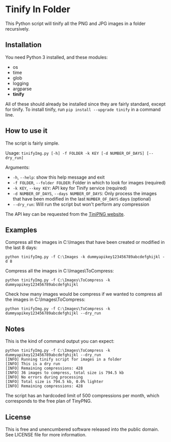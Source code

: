 # Tinify In Folder
This Python script will tinify all the PNG and JPG images in a folder recursively.

## Installation

You need Python 3 installed, and these modules:

* os
* time
* glob
* logging
* argparse
* **tinify**

All of these should already be installed since they are fairly standard, except for tinify. To install tinify, run `pip install --upgrade tinify` in a command line.

## How to use it

The script is fairly simple.

Usage: `tinifyImg.py [-h] -f FOLDER -k KEY [-d NUMBER_OF_DAYS] [--dry_run]`    

Arguments:                        

* `-h`, `--help`: show this help message and exit       
* `-f FOLDER`, `--folder FOLDER`: Folder in which to look for images (required)
* `-k KEY`, `--key KEY`: API key for Tinify service (required)
* `-d NUMBER_OF_DAYS`, `--days NUMBER_OF_DAYS`: Only process the images that have been modified in the last `NUMBER_OF_DAYS` days (optional)
* `--dry_run`: Will run the script but won't perform any compression

The API key can be requested from the [TiniPNG website](https://tinypng.com/developers).

## Examples

Compress all the images in C:\Images that have been created or modified in the last 8 days:

`python tinifyImg.py -f C:\Images -k dummyapikey123456789abcdefghijkl -d 8`

Compress all the images in C:\Images\ToCompress:

`python tinifyImg.py -f C:\Images\ToCompress -k dummyapikey123456789abcdefghijkl`

Check how many images would be compress if we wanted to compress all the images in C:\Images\ToCompress:

`python tinifyImg.py -f C:\Images\ToCompress -k dummyapikey123456789abcdefghijkl --dry_run`

## Notes

This is the kind of command output you can expect:

```
python tinifyImg.py -f C:\Images\ToCompress -k dummyapikey123456789abcdefghijkl --dry_run
[INFO] Running tinify script for images in a folder
[INFO] This is a dry run
[INFO] Remaining compressions: 428
[INFO] 36 images to compress, total size is 794.5 kb
[INFO] No errors during processing
[INFO] Total size is 794.5 kb, 0.0% lighter
[INFO] Remaining compressions: 428
```

The script has an hardcoded limit of 500 compressions per month, which corresponds to the free plan of TinyPNG.

## License

This is free and unencumbered software released into the public domain. See LICENSE file for more information.